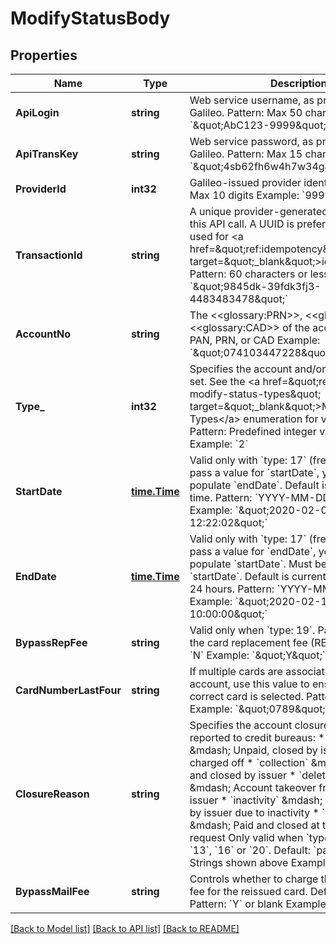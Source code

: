 # ModifyStatusBody

## Properties
Name | Type | Description | Notes
------------ | ------------- | ------------- | -------------
**ApiLogin** | **string** | Web service username, as provided by Galileo. Pattern: Max 50 characters Example: &#x60;\&quot;AbC123-9999\&quot;&#x60; | [default to AbC123-9999]
**ApiTransKey** | **string** | Web service password, as provided by Galileo. Pattern: Max 15 characters Example: &#x60;\&quot;4sb62fh6w4h7w34g\&quot;&#x60; | [default to 4sb62fh6w4h7w34g]
**ProviderId** | **int32** | Galileo-issued provider identifier. Pattern: Max 10 digits Example: &#x60;9999&#x60; | [default to 9999]
**TransactionId** | **string** | A unique provider-generated ID to identify this API call. A UUID is preferred. This value is used for &lt;a href&#x3D;\&quot;ref:idempotency\&quot; target&#x3D;\&quot;_blank\&quot;&gt;idempotency&lt;/a&gt;. Pattern: 60 characters or less Example: &#x60;\&quot;9845dk-39fdk3fj3-4483483478\&quot;&#x60; | [default to 123e4567-e89b-12d3-a456-426614174000]
**AccountNo** | **string** | The &lt;&lt;glossary:PRN&gt;&gt;, &lt;&lt;glossary:PAN&gt;&gt; or &lt;&lt;glossary:CAD&gt;&gt; of the account. Pattern: PAN, PRN, or CAD Example: &#x60;\&quot;074103447228\&quot;&#x60; | [default to 074103447228]
**Type_** | **int32** | Specifies the account and/or card status to set. See the &lt;a href&#x3D;\&quot;ref:api-reference-modify-status-types\&quot; target&#x3D;\&quot;_blank\&quot;&gt;Modify Status Types&lt;/a&gt; enumeration for valid values. Pattern: Predefined integer value range Example: &#x60;2&#x60; | [default to 2]
**StartDate** | [**time.Time**](time.Time.md) | Valid only with &#x60;type: 17&#x60; (freeze card). If you pass a value for &#x60;startDate&#x60;, you must also populate &#x60;endDate&#x60;. Default is current date-time. Pattern: &#x60;YYYY-MM-DD hh:mm:ss&#x60; Example: &#x60;\&quot;2020-02-02 12:22:02\&quot;&#x60; | [optional] [default to null]
**EndDate** | [**time.Time**](time.Time.md) | Valid only with &#x60;type: 17&#x60; (freeze card). If you pass a value for &#x60;endDate&#x60;, you must also populate &#x60;startDate&#x60;. Must be later than &#x60;startDate&#x60;. Default is current date-time plus 24 hours. Pattern: &#x60;YYYY-MM-DD hh:mm:ss&#x60; Example: &#x60;\&quot;2020-02-12 10:00:00\&quot;&#x60; | [optional] [default to null]
**BypassRepFee** | **string** | Valid only when &#x60;type: 19&#x60;. Pass &#x60;Y&#x60; to bypass the card replacement fee (REP). Pattern: &#x60;Y&#x60; or &#x60;N&#x60; Example: &#x60;\&quot;Y\&quot;&#x60; | [optional] [default to null]
**CardNumberLastFour** | **string** | If multiple cards are associated with this account, use this value to ensure that the correct card is selected. Pattern: 4 digits Example: &#x60;\&quot;0789\&quot;&#x60; | [optional] [default to null]
**ClosureReason** | **string** | Specifies the account closure reason to be reported to credit bureaus: * &#x60;chargeoff&#x60; &amp;mdash; Unpaid, closed by issuer, and charged off * &#x60;collection&#x60; &amp;mdash; Unpaid and closed by issuer * &#x60;deleted_fraud&#x60; &amp;mdash; Account takeover fraud, closed by issuer * &#x60;inactivity&#x60; &amp;mdash; Paid and closed by issuer due to inactivity * &#x60;paid_user&#x60; &amp;mdash; Paid and closed at the customer&#x27;s request  Only valid when &#x60;type&#x60; contains &#x60;2&#x60;, &#x60;13&#x60;, &#x60;16&#x60; or &#x60;20&#x60;. Default: &#x60;paid_user&#x60;. Pattern: Strings shown above Example: &#x60;inactivity&#x60; | [optional] [default to null]
**BypassMailFee** | **string** | Controls whether to charge the express mail fee for the reissued card. Default: blank. Pattern: &#x60;Y&#x60; or blank Example: &#x60;Y&#x60; | [optional] [default to null]

[[Back to Model list]](../README.md#documentation-for-models) [[Back to API list]](../README.md#documentation-for-api-endpoints) [[Back to README]](../README.md)

